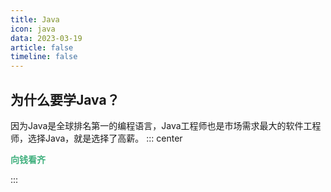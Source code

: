 ```yaml
---
title: Java
icon: java
data: 2023-03-19
article: false
timeline: false
---
```

## 为什么要学Java？
因为Java是全球排名第一的编程语言，Java工程师也是市场需求最大的软件工程师，选择Java，就是选择了高薪。
::: center
<p style="font-weight: 900;color:rgb(62, 175, 124);">向钱看齐</p>
:::